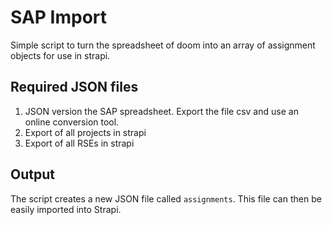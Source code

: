 # SAP Import 

Simple script to turn the spreadsheet of doom into an array of assignment objects for use in strapi. 

## Required JSON files

1. JSON version the SAP spreadsheet. Export the file csv and use an online conversion tool.
2. Export of all projects in strapi
3. Export of all RSEs in strapi

## Output

The script creates a new JSON file called `assignments`. This file can then be easily imported into Strapi.